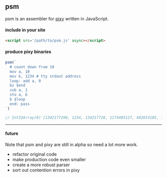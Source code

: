 ## psm
psm is an assembler for [pixy](https://circuitverse.org/27264/projects/pixy-indev) written in JavaScript.

#### include in your site

```html
<script src='/path/to/psm.js' async></script>
```

#### produce pixy binaries

```js
psm(`
  # count down from 10
  mov a, 10
  mov b, 1234 # tty stdout address
  loop: add a, 0
  bz $end
  sub a, 1
  sto a, b
  b $loop
  end: pass
`)

// Int32Array(8) [1342177290, 1234, 134217728, 1174405127, 402653185, 1619001344, 1073741826, 2013265920]
```

---

#### future

Note that psm and pixy are still in alpha so need a lot more work.
* refactor original code 
* make production code even smaller
* create a more robust parser
* sort out contention errors in pixy
